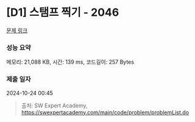 # [D1] 스탬프 찍기 - 2046 

[문제 링크](https://swexpertacademy.com/main/code/problem/problemDetail.do?contestProbId=AV5QKdT6AyYDFAUq) 

### 성능 요약

메모리: 21,088 KB, 시간: 139 ms, 코드길이: 257 Bytes

### 제출 일자

2024-10-24 00:45



> 출처: SW Expert Academy, https://swexpertacademy.com/main/code/problem/problemList.do